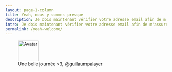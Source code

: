 ```yaml
---
layout: page-1-column
title: Yeah, nous y sommes presque
description: Je dois maintenant vérifier votre adresse email afin de m'assurer que c'est bien vous. Pour cela, cliquez sur le lien envoyé par email.
intro: Je dois maintenant vérifier votre adresse email afin de m'assurer que c'est bien vous. Pour cela, cliquez sur le lien que je vous ai envoyé par email.
permalink: /yeah-welcome/
---
```


<figure class="text-center">
  <img class="rounded-img-d64 mod-avatar" src="{{ site.author.avatar | prepend:'https://s3-eu-west-1.amazonaws.com/mdw-img/large/' }}" alt="Avatar" width="64" height="64">
  <figcaption>Une belle journée <3, <a href="https://twitter.com/guillaumpalayer" title="Twitter @guillaumpalayer" target="_blank">@guillaumpalayer</a></figcaption>
</figure>
